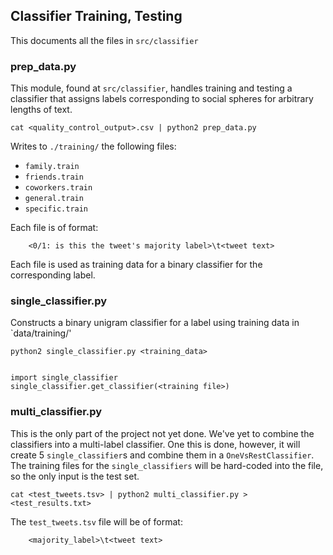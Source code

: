 ## Classifier Training, Testing
This documents all the files in `src/classifier`

### prep_data.py

This module, found at `src/classifier`, handles training and testing a classifier that assigns labels
corresponding to social spheres for arbitrary lengths of text.

    cat <quality_control_output>.csv | python2 prep_data.py
    
Writes to `./training/` the following files:
* `family.train`
* `friends.train`
* `coworkers.train`
* `general.train`
* `specific.train`

Each file is of format:

        <0/1: is this the tweet's majority label>\t<tweet text>

Each file is used as training data for a binary classifier for the corresponding label.

### single_classifier.py

Constructs a binary unigram classifier for a label using training data in `data/training/'

    python2 single_classifier.py <training_data>
    

    import single_classifier
    single_classifier.get_classifier(<training file>)


### multi_classifier.py
This is the only part of the project not yet done. We've yet to combine the classifiers into a multi-label classifier.
One this is done, however, it will create 5 `single_classifier`s and combine them in a `OneVsRestClassifier`. 
The training files for the `single_classifiers` will be hard-coded into the file, so the only input is the test set.

    cat <test_tweets.tsv> | python2 multi_classifier.py > <test_results.txt>
    
The `test_tweets.tsv` file will be of format:

        <majority_label>\t<tweet text>



